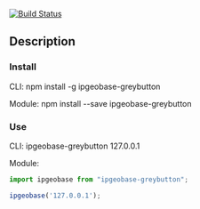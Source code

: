 [![Build Status][build-badge]][build]

[build-badge]: https://img.shields.io/travis/greybutton/ood2-workshop.svg?style=flat-square
[build]: https://travis-ci.org/greybutton/ood2-workshop

## Description

### Install

CLI: npm install -g ipgeobase-greybutton

Module: npm install --save ipgeobase-greybutton

### Use

CLI: ipgeobase-greybutton 127.0.0.1

Module:

```js
import ipgeobase from "ipgeobase-greybutton";

ipgeobase('127.0.0.1');
```
